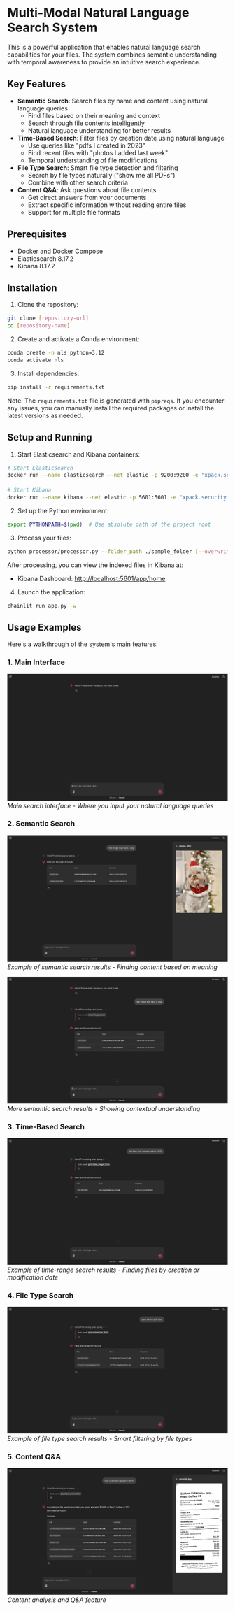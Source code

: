 # Multi-Modal Natural Language Search System

This is a powerful application that enables natural language search capabilities for your files. The system combines semantic understanding with temporal awareness to provide an intuitive search experience.

## Key Features

- **Semantic Search**: Search files by name and content using natural language queries
  - Find files based on their meaning and context
  - Search through file contents intelligently
  - Natural language understanding for better results
- **Time-Based Search**: Filter files by creation date using natural language
  - Use queries like "pdfs I created in 2023"
  - Find recent files with "photos I added last week"
  - Temporal understanding of file modifications
- **File Type Search**: Smart file type detection and filtering
  - Search by file types naturally ("show me all PDFs")
  - Combine with other search criteria
- **Content Q&A**: Ask questions about file contents
  - Get direct answers from your documents
  - Extract specific information without reading entire files
  - Support for multiple file formats

## Prerequisites

- Docker and Docker Compose
- Elasticsearch 8.17.2
- Kibana 8.17.2

## Installation

1. Clone the repository:
```bash
git clone [repository-url]
cd [repository-name]
```

2. Create and activate a Conda environment:
```bash
conda create -n nls python=3.12
conda activate nls
```

3. Install dependencies:
```bash
pip install -r requirements.txt
```

Note: The `requirements.txt` file is generated with `pipreqs`. If you encounter any issues, you can manually install the required packages or install the latest versions as needed.

## Setup and Running

1. Start Elasticsearch and Kibana containers:
```bash
# Start Elasticsearch
docker run --name elasticsearch --net elastic -p 9200:9200 -e "xpack.security.enabled=false" -e "discovery.type=single-node" -t docker.elastic.co/elasticsearch/elasticsearch:8.17.2

# Start Kibana
docker run --name kibana --net elastic -p 5601:5601 -e "xpack.security.enabled=false" docker.elastic.co/kibana/kibana:8.17.2
```

2. Set up the Python environment:
```bash
export PYTHONPATH=$(pwd)  # Use absolute path of the project root
```

3. Process your files:
```bash
python processor/processor.py --folder_path ./sample_folder [--overwrite]
```

After processing, you can view the indexed files in Kibana at:
- Kibana Dashboard: [http://localhost:5601/app/home](http://localhost:5601/app/home)

4. Launch the application:
```bash
chainlit run app.py -w
```

## Usage Examples

Here's a walkthrough of the system's main features:

### 1. Main Interface
![Search Interface](images/interface.png)
*Main search interface - Where you input your natural language queries*

### 2. Semantic Search
![Search Results](images/dog.png)
*Example of semantic search results - Finding content based on meaning*

![Additional Results](images/dog2.png)
*More semantic search results - Showing contextual understanding*

### 3. Time-Based Search
![Search Results](images/time.png)
*Example of time-range search results - Finding files by creation or modification date*

### 4. File Type Search
![Search Results](images/file_type.png)
*Example of file type search results - Smart filtering by file types*

### 5. Content Q&A
![Content Analysis](images/QA.png)
*Content analysis and Q&A feature*
